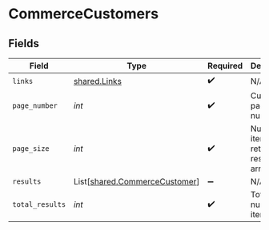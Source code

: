 # CommerceCustomers


## Fields

| Field                                                                    | Type                                                                     | Required                                                                 | Description                                                              |
| ------------------------------------------------------------------------ | ------------------------------------------------------------------------ | ------------------------------------------------------------------------ | ------------------------------------------------------------------------ |
| `links`                                                                  | [shared.Links](../../models/shared/links.md)                             | :heavy_check_mark:                                                       | N/A                                                                      |
| `page_number`                                                            | *int*                                                                    | :heavy_check_mark:                                                       | Current page number.                                                     |
| `page_size`                                                              | *int*                                                                    | :heavy_check_mark:                                                       | Number of items to return in results array.                              |
| `results`                                                                | List[[shared.CommerceCustomer](../../models/shared/commercecustomer.md)] | :heavy_minus_sign:                                                       | N/A                                                                      |
| `total_results`                                                          | *int*                                                                    | :heavy_check_mark:                                                       | Total number of items.                                                   |